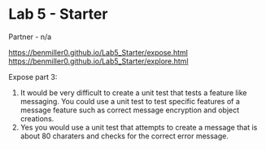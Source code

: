 # Lab 5 - Starter
Partner - n/a

https://benmiller0.github.io/Lab5_Starter/expose.html
https://benmiller0.github.io/Lab5_Starter/explore.html

Expose part 3:
1. It would be very difficult to create a unit test that tests a feature like messaging. You could use a unit test to test specific features of a message feature such as correct message encryption and object creations. 
2. Yes you would use a unit test that attempts to create a message that is about 80 charaters and checks for the correct error message. 
